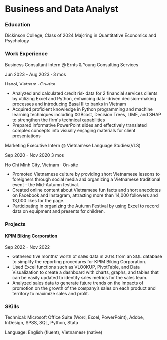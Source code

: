 # Business and Data Analyst

### Education
Dickinson College, Class of 2024
Majoring in Quantitative Economics and Psychology

### Work Experience
Business Consultant Intern @ Ernts & Young Consulting Services 

Jun 2023 - Aug 2023 · 3 mos 

Hanoi, Vietnam · On-site

- Analyzed and calculated credit risk data for 2 financial services clients by utilizing Excel and Python, enhancing data-driven decision-making processes and introducing Basal III to banks in Vietnam
- Acquired proficient knowledge in Python programming and machine learning techniques including XGBoost, Decision Trees, LIME, and SHAP to strengthen the firm's technical capabilities
- Prepared informative PowerPoint slides and effectively translated complex concepts into visually engaging materials for client presentations

Marketing Executive Intern @ Vietnamese Language Studies(VLS)

Sep 2020 - Nov 2020  3 mos 

Ho Chi Minh City, Vietnam · On-site

- Promoted Vietnamese culture by providing short Vietnamese lessons to foreigners through social media and organizing a Vietnamese traditional event - the Mid-Autumn festival.
- Created online content about Vietnamese fun facts and short anecdotes on Facebook and Instagram, attracting more than 14,000 followers and 13,000 likes for the page.
- Participating in organizing the Autumn Festival by using Excel to record data on equipment and presents for children.

### Projects
#### KPIM Biking Corporation

Sep 2022 - Nov 2022

- Gathered five months' worth of sales data in 2014 from an SQL database to simplify the reporting procedures for KPIM Biking Corporation.
- Used Excel functions such as VLOOKUP, PivotTable, and Data Visualization to create a dashboard with charts, graphs, and tables that can be easily updated to identify sales metrics for the sales team.
- Analyzed sales data to generate future trends on the impacts of promotion on the growth of the company’s sales on each product and territory to maximize sales and profit.

### SKills
Technical: Microsoft Office Suite (Word, Excel, PowerPoint), Adobe, InDesign, SPSS, SQL, Python, Stata

Language: English (fluent), Vietnamese (native)
